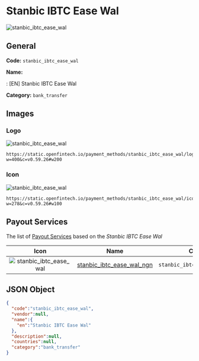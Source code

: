 
# Stanbic IBTC Ease Wal 
![stanbic_ibtc_ease_wal](https://static.openfintech.io/payment_methods/stanbic_ibtc_ease_wal/logo.svg?w=400&c=v0.59.26#w200)  

## General 
**Code:** `stanbic_ibtc_ease_wal` 
 
**Name:** 
 
:	[EN] Stanbic IBTC Ease Wal 
 
**Category:** `bank_transfer` 
 

## Images 

### Logo 
![stanbic_ibtc_ease_wal](https://static.openfintech.io/payment_methods/stanbic_ibtc_ease_wal/logo.svg?w=400&c=v0.59.26#w200)  

```
https://static.openfintech.io/payment_methods/stanbic_ibtc_ease_wal/logo.svg?w=400&c=v0.59.26#w200
```  

### Icon 
![stanbic_ibtc_ease_wal](https://static.openfintech.io/payment_methods/stanbic_ibtc_ease_wal/icon.svg?w=278&c=v0.59.26#w100)  

```
https://static.openfintech.io/payment_methods/stanbic_ibtc_ease_wal/icon.svg?w=278&c=v0.59.26#w100
```  

## Payout Services 
 
The list of [Payout Services](/payout-services/) based on the _Stanbic IBTC Ease Wal_ 

|Icon|Name|Code| 
|:---:|:---:|:---:| 
|![stanbic_ibtc_ease_wal](https://static.openfintech.io/payout_methods/stanbic_ibtc_ease_wal/icon.svg?w=278&c=v0.59.26#w40) |[stanbic_ibtc_ease_wal_ngn](/payout-services/stanbic_ibtc_ease_wal_ngn/)|`stanbic_ibtc_ease_wal_ngn`| 
 

## JSON Object 

```json
{
  "code":"stanbic_ibtc_ease_wal",
  "vendor":null,
  "name":{
    "en":"Stanbic IBTC Ease Wal"
  },
  "description":null,
  "countries":null,
  "category":"bank_transfer"
}
```  
